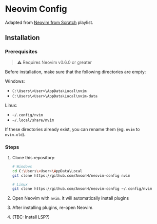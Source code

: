 # Neovim Config

Adapted from [Neovim from Scratch](https://www.youtube.com/playlist?list=plhoh5vyxr6qq41nfl4gvhfp-wld5xzizz) playlist.

## Installation

### Prerequisites

> ⚠️ Requires Neovim v0.6.0 or greater

Before installation, make sure that the following directories are empty:

Windows:

- `C:\Users\<User>\AppData\Local\nvim`
- `C:\Users\<User>\AppData\Local\nvim-data`

Linux:

- `~/.config/nvim`
- `~/.local/share/nvim`

If these directories already exist, you can rename them (eg. `nvim` to `nvim.old`).

### Steps

1. Clone this repository:

   ```bash
   # Windows
   cd C:\Users\<User>\AppData\Local
   git clone https://github.com/AnsonH/neovim-config nvim

   # Linux
   git clone https://github.com/AnsonH/neovim-config ~/.config/nvim
   ```

2. Open Neovim with `nvim`. It will automatically install plugins
3. After installing plugins, re-open Neovim.
4. (TBC: Install LSP?)
